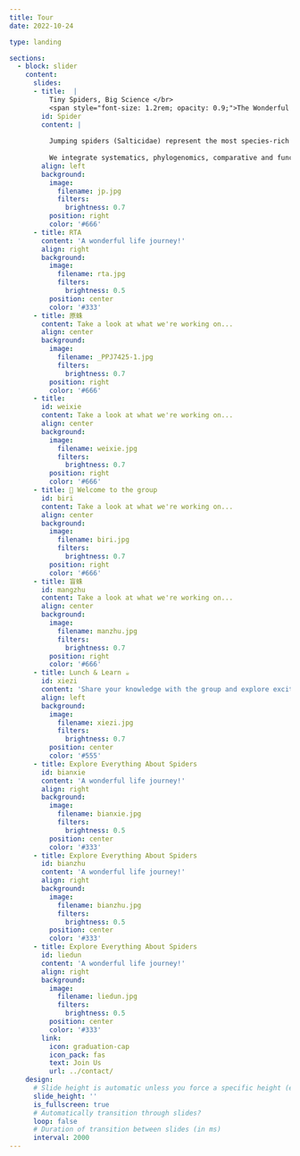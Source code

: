 ```yaml
---
title: Tour
date: 2022-10-24

type: landing

sections:
  - block: slider
    content:
      slides:
      - title:  |
          Tiny Spiders, Big Science </br>
          <span style="font-size: 1.2rem; opacity: 0.9;">The Wonderful <b>Jumping Spiders</b></span>
        id: Spider
        content: |
        
          Jumping spiders (Salticidae) represent the most species-rich family of spiders, providing an exceptional framework for exploring evolutionary and biomimetic questions. Known for their explosive diversification, remarkable morphological diversity, and complex behaviors, these miniature marvels are key to addressing fundamental issues in systematics, adaptive radiation, and functional innovation.
        
          We integrate systematics, phylogenomics, comparative and functional morphology, and evolutionary genomics, to illuminate the rich diversity and unravel the patterns of diversification and adaptive evolution within this extraordinary group of spiders.
        align: left
        background:
          image:
            filename: jp.jpg
            filters:
              brightness: 0.7
          position: right
          color: '#666'
      - title: RTA
        content: 'A wonderful life journey!'
        align: right
        background:
          image:
            filename: rta.jpg
            filters:
              brightness: 0.5
          position: center
          color: '#333'
      - title: 原蛛
        content: Take a look at what we're working on...
        align: center
        background:
          image:
            filename: _PPJ7425-1.jpg
            filters:
              brightness: 0.7
          position: right
          color: '#666'
      - title:
        id: weixie
        content: Take a look at what we're working on...
        align: center
        background:
          image:
            filename: weixie.jpg
            filters:
              brightness: 0.7
          position: right
          color: '#666'
      - title: 👋 Welcome to the group
        id: biri
        content: Take a look at what we're working on...
        align: center
        background:
          image:
            filename: biri.jpg
            filters:
              brightness: 0.7
          position: right
          color: '#666'
      - title: 盲蛛
        id: mangzhu
        content: Take a look at what we're working on...
        align: center
        background:
          image:
            filename: manzhu.jpg
            filters:
              brightness: 0.7
          position: right
          color: '#666'
      - title: Lunch & Learn ☕️
        id: xiezi
        content: 'Share your knowledge with the group and explore exciting new topics together!'
        align: left
        background:
          image:
            filename: xiezi.jpg
            filters:
              brightness: 0.7
          position: center
          color: '#555'
      - title: Explore Everything About Spiders
        id: bianxie
        content: 'A wonderful life journey!'
        align: right
        background:
          image:
            filename: bianxie.jpg
            filters:
              brightness: 0.5
          position: center
          color: '#333'
      - title: Explore Everything About Spiders
        id: bianzhu
        content: 'A wonderful life journey!'
        align: right
        background:
          image:
            filename: bianzhu.jpg
            filters:
              brightness: 0.5
          position: center
          color: '#333'
      - title: Explore Everything About Spiders
        id: liedun
        content: 'A wonderful life journey!'
        align: right
        background:
          image:
            filename: liedun.jpg
            filters:
              brightness: 0.5
          position: center
          color: '#333'
        link:
          icon: graduation-cap
          icon_pack: fas
          text: Join Us
          url: ../contact/
    design:
      # Slide height is automatic unless you force a specific height (e.g. '400px')
      slide_height: ''
      is_fullscreen: true
      # Automatically transition through slides?
      loop: false
      # Duration of transition between slides (in ms)
      interval: 2000
---
```

